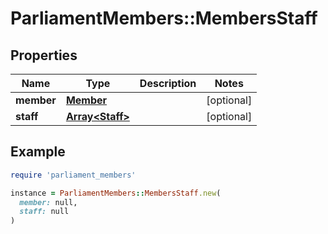 # ParliamentMembers::MembersStaff

## Properties

| Name | Type | Description | Notes |
| ---- | ---- | ----------- | ----- |
| **member** | [**Member**](Member.md) |  | [optional] |
| **staff** | [**Array&lt;Staff&gt;**](Staff.md) |  | [optional] |

## Example

```ruby
require 'parliament_members'

instance = ParliamentMembers::MembersStaff.new(
  member: null,
  staff: null
)
```

